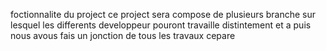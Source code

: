 foctionnalite du project
ce project sera compose de plusieurs branche sur lesquel les differents developpeur pouront travaille distintement et a puis nous avous fais un jonction de tous les travaux cepare 